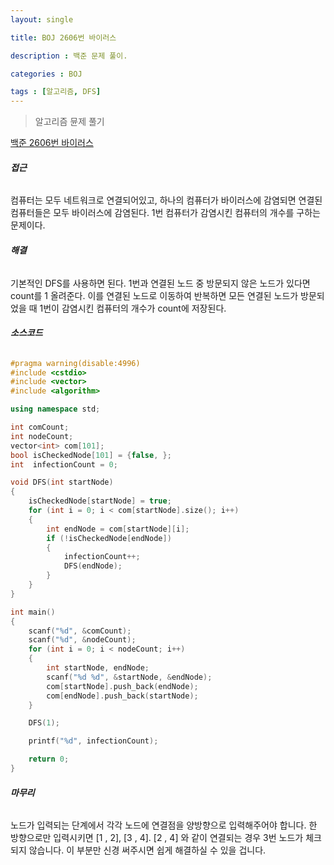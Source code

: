```yaml
---
layout: single 

title: BOJ 2606번 바이러스

description : 백준 문제 풀이.

categories : BOJ

tags : [알고리즘, DFS]
---
```


> 알고리즘 뮨제 풀기

 
[백준 2606번 바이러스](https://www.acmicpc.net/problem/2606)



######  **접근**

컴퓨터는 모두 네트워크로 연결되어있고, 
하나의 컴퓨터가 바이러스에 감염되면 연결된 컴퓨터들은 모두 바이러스에 감염된다.
1번 컴퓨터가 감염시킨 컴퓨터의 개수를 구하는 문제이다. 


###### **해결**

기본적인 DFS를 사용하면 된다.
1번과 연결된 노드 중 방문되지 않은 노드가 있다면 count를 1 올려준다. 
이를 연결된 노드로 이동하여 반복하면 모든 연결된 노드가 방문되었을 때 1번이 감염시킨 컴퓨터의 개수가 count에 저장된다. 



###### **소스코드** 

~~~c++
#pragma warning(disable:4996)
#include <cstdio>
#include <vector>
#include <algorithm>

using namespace std;

int comCount;
int nodeCount;
vector<int> com[101];
bool isCheckedNode[101] = {false, };
int  infectionCount = 0;

void DFS(int startNode)
{
​    isCheckedNode[startNode] = true;
​    for (int i = 0; i < com[startNode].size(); i++)
​    {
​        int endNode = com[startNode][i];
​        if (!isCheckedNode[endNode])
​        {
​            infectionCount++;
​            DFS(endNode);
​        }
​    }
}

int main()
{
​    scanf("%d", &comCount);
​    scanf("%d", &nodeCount);
​    for (int i = 0; i < nodeCount; i++)
​    {
​        int startNode, endNode;
​        scanf("%d %d", &startNode, &endNode);
​        com[startNode].push_back(endNode);
​        com[endNode].push_back(startNode);
​    }

​    DFS(1);

​    printf("%d", infectionCount);

​    return 0;
}
~~~



###### **마무리**

노드가 입력되는 단계에서 각각 노드에 연결점을 양방향으로 입력해주어야 합니다. 
 한 방향으로만 입력시키면 
[1 , 2], [3 , 4]. [2 , 4] 
와 같이 연결되는 경우 3번 노드가 체크되지 않습니다. 
이 부분만 신경 써주시면 쉽게 해결하실 수 있을 겁니다.





